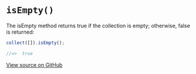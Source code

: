 # `isEmpty()`

The isEmpty method returns true if the collection is empty; otherwise, false is returned:

```js
collect([]).isEmpty();

//=>  true
```




[View source on GitHub](https://github.com/ecrmnn/collect.js/blob/master/src/methods/isEmpty.js)